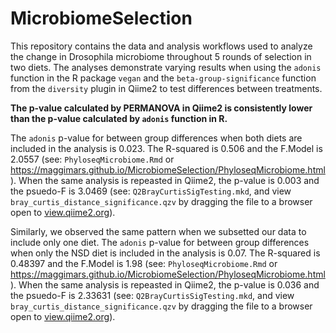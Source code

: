 # MicrobiomeSelection

This repository contains the data and analysis workflows used to analyze the change in Drosophila microbiome throughout 5 rounds of selection in two diets. The analyses demonstrate varying results when using the `adonis` function in the R package `vegan` and the `beta-group-significance` function from the `diversity` plugin in Qiime2 to test differences between treatments. 

**The p-value calculated by PERMANOVA in Qiime2 is consistently lower than the p-value calculated by `adonis` function in R.** 

The `adonis` p-value for between group differences when both diets are included in the analysis is 0.023. The R-squared is 0.506 and the F.Model is 2.0557 (see: `PhyloseqMicrobiome.Rmd` or https://maggimars.github.io/MicrobiomeSelection/PhyloseqMicrobiome.html). When the same analysis is repeasted in Qiime2, the p-value is 0.003 and the psuedo-F is 3.0469 (see: `Q2BrayCurtisSigTesting.mkd`, and view `bray_curtis_distance_significance.qzv` by dragging the file to a browser open to [view.qiime2.org](view.qiime2.org)). 

Similarly, we observed the same pattern when we subsetted our data to include only one diet. The `adonis` p-value for between group differences when only the NSD diet is included in the analysis is 0.07. The R-squared is 0.48397 and the F.Model is 1.98 (see: `PhyloseqMicrobiome.Rmd` or https://maggimars.github.io/MicrobiomeSelection/PhyloseqMicrobiome.html). When the same analysis is repeasted in Qiime2, the p-value is 0.036 and the psuedo-F is 2.33631 (see: `Q2BrayCurtisSigTesting.mkd`, and view `bray_curtis_distance_significance.qzv` by dragging the file to a browser open to [view.qiime2.org](view.qiime2.org)).
